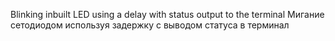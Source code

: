 Blinking inbuilt LED using a delay with status output to the terminal
Мигание сетодиодом используя задержку с выводом статуса в терминал